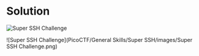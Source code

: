 # Solution
![Super SSH Challenge](https://github.com/Nickwebco/CyberVets/assets/156858289/88290e0b-ab31-4fcc-abe4-aa5d64fb14cb)

![Super SSH Challenge](PicoCTF/General Skills/Super SSH/images/Super SSH Challenge.png)
